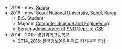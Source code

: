 * 2018 - now: [Spoqa]
* 2016 - now: [Seoul National University, Seoul, Korea][snu]
  - B.S. Student
  - Major in [Computer Science and Engineering][cse]
  - [Server administrator of SNU Dept. of CSE][bacchus]
* 2014 - 2015: 경산과학고등학교
  * 2014, 2015: 한국정보올림피아드 경시부문 은상

[Spoqa]: https://www.spoqa.com/
[snu]: http://en.snu.ac.kr/
[cse]: https://cse.snu.ac.kr/
[bacchus]: https://bacchus.snucse.org/about/
